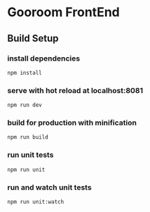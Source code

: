 # Gooroom FrontEnd

## Build Setup

### install dependencies
`npm install`
### serve with hot reload at localhost:8081
`npm run dev`
### build for production with minification
`npm run build`
### run unit tests
`npm run unit`
### run and watch unit tests
`npm run unit:watch`
